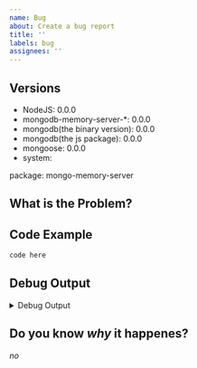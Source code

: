 ```yaml
---
name: Bug
about: Create a bug report
title: ''
labels: bug
assignees: ''
---
```


<!--
Make sure you read [Mastering-Markdown](https://guides.github.com/features/mastering-markdown/)
-->

## Versions

- NodeJS: 0.0.0
- mongodb-memory-server-*: 0.0.0 <!--"latest" is not a version-->
- mongodb(the binary version): 0.0.0 <!--Let this stay at "0", when assuming default, also see https://typegoose.github.io/mongodb-memory-server/docs/guides/mongodb-server-versions#mongodb-memory-server-core-version-table -->
- mongodb(the js package): 0.0.0 <!--Not required when having "mongoose" set-->
- mongoose: 0.0.0 <!--Remove this if not used-->
- system: <!--One of: Windows, MacOS, Linux (with distro and distro version)-->

package: mongo-memory-server <!--State the package you are using-->
<!--
possible are:
mongo-memory-server
mongo-memory-server-core
mongo-memory-server-global
-->

## What is the Problem?

<!--Please add an description of what the bug / problem is-->

## Code Example

```ts
code here
```

## Debug Output

<!--
In most cases the [Debug Output](https://github.com/typegoose/mongodb-memory-server#enable-debug-mode) would be helpful
Please provide the debug output in one of the following ways (the higher the more its preferred):
(replace the `<details>` section with the url, if a URL is needed)

1. Put the Debug Output in the codeblock of the `<details>` section below
2. Put it on https://gist.github.com/
3. Put it as a file inside a https://github.com/ repository (when using a reproduction repository)
4. Put it on https://pastebin.com/
-->

<details>
<summary>Debug Output</summary>
<!--The Space between the codeblock and the HTML elements are needed, otherwise they wont be processed to a codeblock-->

```txt
Put The Debugout output here
```

</details>

## Do you know *why* it happenes?

*no*
